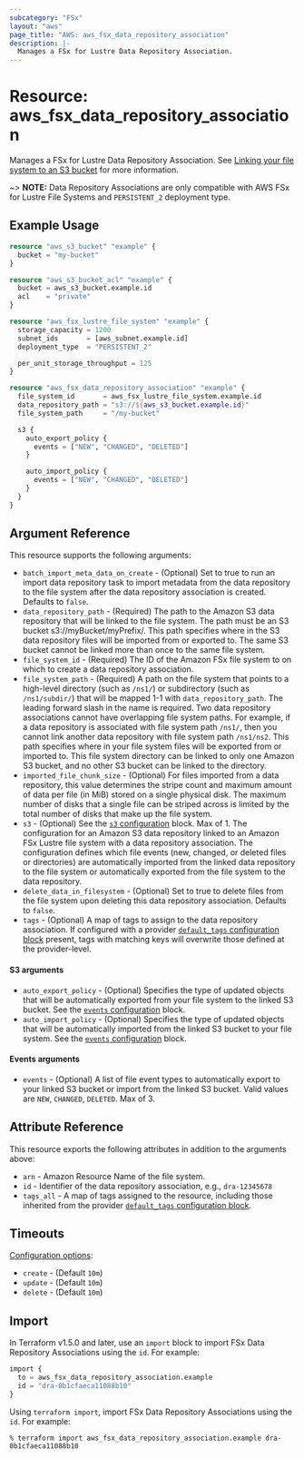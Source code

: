 ```yaml
---
subcategory: "FSx"
layout: "aws"
page_title: "AWS: aws_fsx_data_repository_association"
description: |-
  Manages a FSx for Lustre Data Repository Association.
---
```


# Resource: aws_fsx_data_repository_association

Manages a FSx for Lustre Data Repository Association. See [Linking your file system to an S3 bucket](https://docs.aws.amazon.com/fsx/latest/LustreGuide/create-dra-linked-data-repo.html) for more information.

~> **NOTE:** Data Repository Associations are only compatible with AWS FSx for Lustre File Systems and `PERSISTENT_2` deployment type.

## Example Usage

```terraform
resource "aws_s3_bucket" "example" {
  bucket = "my-bucket"
}

resource "aws_s3_bucket_acl" "example" {
  bucket = aws_s3_bucket.example.id
  acl    = "private"
}

resource "aws_fsx_lustre_file_system" "example" {
  storage_capacity = 1200
  subnet_ids       = [aws_subnet.example.id]
  deployment_type  = "PERSISTENT_2"

  per_unit_storage_throughput = 125
}

resource "aws_fsx_data_repository_association" "example" {
  file_system_id       = aws_fsx_lustre_file_system.example.id
  data_repository_path = "s3://${aws_s3_bucket.example.id}"
  file_system_path     = "/my-bucket"

  s3 {
    auto_export_policy {
      events = ["NEW", "CHANGED", "DELETED"]
    }

    auto_import_policy {
      events = ["NEW", "CHANGED", "DELETED"]
    }
  }
}
```

## Argument Reference

This resource supports the following arguments:

* `batch_import_meta_data_on_create` - (Optional) Set to true to run an import data repository task to import metadata from the data repository to the file system after the data repository association is created. Defaults to `false`.
* `data_repository_path` - (Required) The path to the Amazon S3 data repository that will be linked to the file system. The path must be an S3 bucket s3://myBucket/myPrefix/. This path specifies where in the S3 data repository files will be imported from or exported to. The same S3 bucket cannot be linked more than once to the same file system.
* `file_system_id` - (Required) The ID of the Amazon FSx file system to on which to create a data repository association.
* `file_system_path` - (Required) A path on the file system that points to a high-level directory (such as `/ns1/`) or subdirectory (such as `/ns1/subdir/`) that will be mapped 1-1 with `data_repository_path`. The leading forward slash in the name is required. Two data repository associations cannot have overlapping file system paths. For example, if a data repository is associated with file system path `/ns1/`, then you cannot link another data repository with file system path `/ns1/ns2`. This path specifies where in your file system files will be exported from or imported to. This file system directory can be linked to only one Amazon S3 bucket, and no other S3 bucket can be linked to the directory.
* `imported_file_chunk_size` - (Optional) For files imported from a data repository, this value determines the stripe count and maximum amount of data per file (in MiB) stored on a single physical disk. The maximum number of disks that a single file can be striped across is limited by the total number of disks that make up the file system.
* `s3` - (Optional) See the [`s3` configuration](#s3-arguments) block. Max of 1.
The configuration for an Amazon S3 data repository linked to an Amazon FSx Lustre file system with a data repository association. The configuration defines which file events (new, changed, or deleted files or directories) are automatically imported from the linked data repository to the file system or automatically exported from the file system to the data repository.
* `delete_data_in_filesystem` - (Optional) Set to true to delete files from the file system upon deleting this data repository association. Defaults to `false`.
* `tags` - (Optional) A map of tags to assign to the data repository association. If configured with a provider [`default_tags` configuration block](https://registry.terraform.io/providers/hashicorp/aws/latest/docs#default_tags-configuration-block) present, tags with matching keys will overwrite those defined at the provider-level.

#### S3 arguments

* `auto_export_policy` - (Optional) Specifies the type of updated objects that will be automatically exported from your file system to the linked S3 bucket. See the [`events` configuration](#events-arguments) block.
* `auto_import_policy` - (Optional) Specifies the type of updated objects that will be automatically imported from the linked S3 bucket to your file system. See the [`events` configuration](#events-arguments) block.

#### Events arguments

* `events` - (Optional) A list of file event types to automatically export to your linked S3 bucket or import from the linked S3 bucket. Valid values are `NEW`, `CHANGED`, `DELETED`. Max of 3.

## Attribute Reference

This resource exports the following attributes in addition to the arguments above:

* `arn` - Amazon Resource Name of the file system.
* `id` - Identifier of the data repository association, e.g., `dra-12345678`
* `tags_all` - A map of tags assigned to the resource, including those inherited from the provider [`default_tags` configuration block](https://registry.terraform.io/providers/hashicorp/aws/latest/docs#default_tags-configuration-block).

## Timeouts

[Configuration options](https://developer.hashicorp.com/terraform/language/resources/syntax#operation-timeouts):

* `create` - (Default `10m`)
* `update` - (Default `10m`)
* `delete` - (Default `10m`)

## Import

In Terraform v1.5.0 and later, use an `import` block to import FSx Data Repository Associations using the `id`. For example:

```terraform
import {
  to = aws_fsx_data_repository_association.example
  id = "dra-0b1cfaeca11088b10"
}
```

Using `terraform import`, import FSx Data Repository Associations using the `id`. For example:

```console
% terraform import aws_fsx_data_repository_association.example dra-0b1cfaeca11088b10
```
